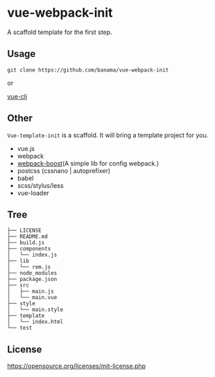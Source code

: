 # vue-webpack-init
A scaffold template for the first step.


## Usage
``
git clone https://github.com/banama/vue-webpack-init
``

or

[vue-cli](https://github.com/vuejs/vue-cli)


## Other

`Vue-template-init` is a scaffold. It will bring a template project for you.
* vue.js
* webpack
* [webpack-boost](https://github.com/banama/webpack-boost)(A simple lib for config webpack.)
* postcss (cssnano | autoprefixer)
* babel
* scss/stylus/less
* vue-loader

## Tree

```
├── LICENSE
├── README.md
├── build.js
├── components
│   └── index.js
├── lib
│   └── rem.js
├── node_modules
├── package.json
├── src
│   ├── main.js
│   └── main.vue
├── style
│   └── main.style
├── template
│   └── index.html
└── test
```

## License
https://opensource.org/licenses/mit-license.php

